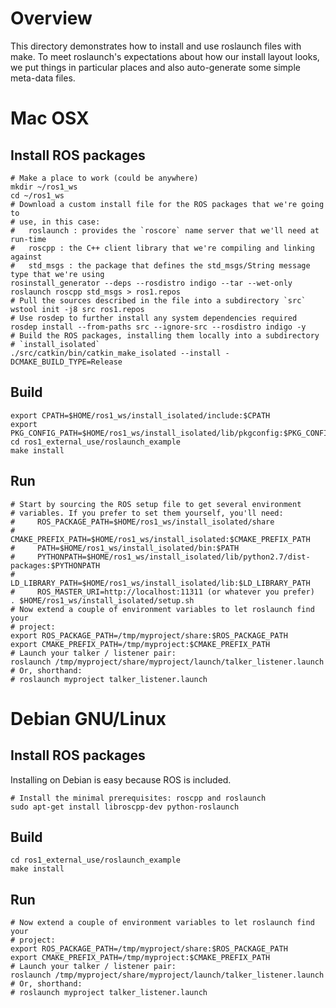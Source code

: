 # Overview

This directory demonstrates how to install and use roslaunch files with
make. To meet roslaunch's expectations about how our install layout looks,
we put things in particular places and also auto-generate some simple
meta-data files.

# Mac OSX

## Install ROS packages
~~~
# Make a place to work (could be anywhere)
mkdir ~/ros1_ws
cd ~/ros1_ws
# Download a custom install file for the ROS packages that we're going to
# use, in this case:
#   roslaunch : provides the `roscore` name server that we'll need at run-time
#   roscpp : the C++ client library that we're compiling and linking against
#   std_msgs : the package that defines the std_msgs/String message type that we're using
rosinstall_generator --deps --rosdistro indigo --tar --wet-only roslaunch roscpp std_msgs > ros1.repos
# Pull the sources described in the file into a subdirectory `src`
wstool init -j8 src ros1.repos
# Use rosdep to further install any system dependencies required
rosdep install --from-paths src --ignore-src --rosdistro indigo -y
# Build the ROS packages, installing them locally into a subdirectory
# `install_isolated`
./src/catkin/bin/catkin_make_isolated --install -DCMAKE_BUILD_TYPE=Release
~~~

## Build
~~~
export CPATH=$HOME/ros1_ws/install_isolated/include:$CPATH
export PKG_CONFIG_PATH=$HOME/ros1_ws/install_isolated/lib/pkgconfig:$PKG_CONFIG_PATH
cd ros1_external_use/roslaunch_example
make install
~~~

## Run
~~~
# Start by sourcing the ROS setup file to get several environment
# variables. If you prefer to set them yourself, you'll need:
#     ROS_PACKAGE_PATH=$HOME/ros1_ws/install_isolated/share
#     CMAKE_PREFIX_PATH=$HOME/ros1_ws/install_isolated:$CMAKE_PREFIX_PATH
#     PATH=$HOME/ros1_ws/install_isolated/bin:$PATH
#     PYTHONPATH=$HOME/ros1_ws/install_isolated/lib/python2.7/dist-packages:$PYTHONPATH
#     LD_LIBRARY_PATH=$HOME/ros1_ws/install_isolated/lib:$LD_LIBRARY_PATH
#     ROS_MASTER_URI=http://localhost:11311 (or whatever you prefer)
. $HOME/ros1_ws/install_isolated/setup.sh
# Now extend a couple of environment variables to let roslaunch find your
# project:
export ROS_PACKAGE_PATH=/tmp/myproject/share:$ROS_PACKAGE_PATH
export CMAKE_PREFIX_PATH=/tmp/myproject:$CMAKE_PREFIX_PATH
# Launch your talker / listener pair:
roslaunch /tmp/myproject/share/myproject/launch/talker_listener.launch
# Or, shorthand:
# roslaunch myproject talker_listener.launch
~~~

# Debian GNU/Linux

## Install ROS packages
Installing on Debian is easy because ROS is included.
~~~
# Install the minimal prerequisites: roscpp and roslaunch
sudo apt-get install libroscpp-dev python-roslaunch
~~~

## Build
~~~
cd ros1_external_use/roslaunch_example
make install
~~~

## Run
~~~
# Now extend a couple of environment variables to let roslaunch find your
# project:
export ROS_PACKAGE_PATH=/tmp/myproject/share:$ROS_PACKAGE_PATH
export CMAKE_PREFIX_PATH=/tmp/myproject:$CMAKE_PREFIX_PATH
# Launch your talker / listener pair:
roslaunch /tmp/myproject/share/myproject/launch/talker_listener.launch
# Or, shorthand:
# roslaunch myproject talker_listener.launch
~~~
